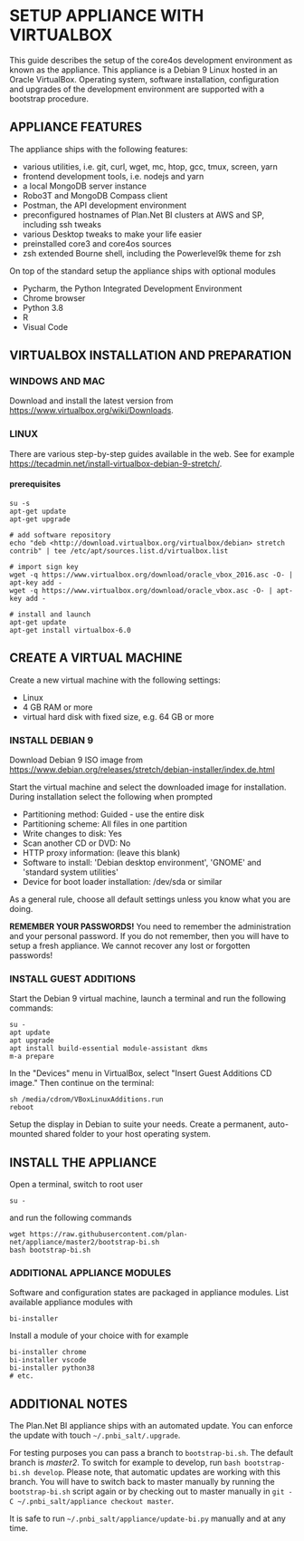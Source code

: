 SETUP APPLIANCE WITH VIRTUALBOX
===============================

This guide describes the setup of the core4os development environment as known
as the appliance. This appliance is a Debian 9 Linux hosted in an Oracle 
VirtualBox. Operating system, software installation, configuration and upgrades 
of the development environment are supported with a bootstrap procedure.

APPLIANCE FEATURES
------------------

The appliance ships with the following features:

* various utilities, i.e. git, curl, wget, mc, htop, gcc, tmux, screen, yarn
* frontend development tools, i.e. nodejs and yarn
* a local MongoDB server instance
* Robo3T and MongoDB Compass client
* Postman, the API development environment
* preconfigured hostnames of Plan.Net BI clusters at AWS and SP, including ssh tweaks
* various Desktop tweaks to make your life easier
* preinstalled core3 and core4os sources
* zsh extended Bourne shell, including the Powerlevel9k theme for zsh

On top of the standard setup the appliance ships with optional modules

* Pycharm, the Python Integrated Development Environment
* Chrome browser
* Python 3.8
* R
* Visual Code

VIRTUALBOX INSTALLATION AND PREPARATION
---------------------------------------

### WINDOWS AND MAC

Download and install the latest version from
https://www.virtualbox.org/wiki/Downloads.

### LINUX

There are various step-by-step guides available in the web. See for example
https://tecadmin.net/install-virtualbox-debian-9-stretch/.

#### prerequisites

    su -s
    apt-get update
    apt-get upgrade

    # add software repository
    echo "deb <http://download.virtualbox.org/virtualbox/debian> stretch contrib" | tee /etc/apt/sources.list.d/virtualbox.list

    # import sign key
    wget -q https://www.virtualbox.org/download/oracle_vbox_2016.asc -O- | apt-key add -
    wget -q https://www.virtualbox.org/download/oracle_vbox.asc -O- | apt-key add -

    # install and launch
    apt-get update
    apt-get install virtualbox-6.0

CREATE A VIRTUAL MACHINE
------------------------

Create a new virtual machine with the following settings:

* Linux
* 4 GB RAM or more
* virtual hard disk with fixed size, e.g. 64 GB or more

### INSTALL DEBIAN 9

Download Debian 9 ISO image from 
https://www.debian.org/releases/stretch/debian-installer/index.de.html

Start the virtual machine and select the downloaded image for installation. 
During installation select the following when prompted

* Partitioning method: Guided - use the entire disk
* Partitioning scheme: All files in one partition
* Write changes to disk: Yes
* Scan another CD or DVD: No
* HTTP proxy information: (leave this blank)
* Software to install: 'Debian desktop environment', 'GNOME' and 'standard system utilities'
* Device for boot loader installation: /dev/sda or similar

As a general rule, choose all default settings unless you know what you are doing.

**REMEMBER YOUR PASSWORDS!** You need to remember the administration and your 
personal password. If you do not remember, then you will have to setup a fresh
appliance. We cannot recover any lost or forgotten passwords!

### INSTALL GUEST ADDITIONS

Start the Debian 9 virtual machine, launch a terminal and run the following 
commands:

    su -
    apt update
    apt upgrade
    apt install build-essential module-assistant dkms
    m-a prepare

In the "Devices" menu in VirtualBox, select "Insert Guest Additions CD image."
Then continue on the terminal:

    sh /media/cdrom/VBoxLinuxAdditions.run
    reboot

Setup the display in Debian to suite your needs. Create a permanent, 
auto-mounted shared folder to your host operating system.

INSTALL THE APPLIANCE
---------------------

Open a terminal, switch to root user

    su -

and run the following commands

    wget https://raw.githubusercontent.com/plan-net/appliance/master2/bootstrap-bi.sh
    bash bootstrap-bi.sh

### ADDITIONAL APPLIANCE MODULES

Software and configuration states are packaged in appliance modules. List 
available appliance modules with

    bi-installer

Install a module of your choice with for example

    bi-installer chrome
    bi-installer vscode
    bi-installer python38
    # etc.

ADDITIONAL NOTES
----------------

The Plan.Net BI appliance ships with an automated update. You can enforce 
the update with touch ```~/.pnbi_salt/.upgrade```.

For testing purposes you can pass a branch to ```bootstrap-bi.sh```. The 
default branch is _master2_. To switch for example to develop, run
```bash bootstrap-bi.sh develop```. Please note, that automatic updates 
are working with this branch. You will have to switch back to master manually
by running the ```bootstrap-bi.sh``` script again or by checking out to master
manually in  ```git -C ~/.pnbi_salt/appliance checkout master```.

It is safe to run ```~/.pnbi_salt/appliance/update-bi.py``` manually and at any 
time.
